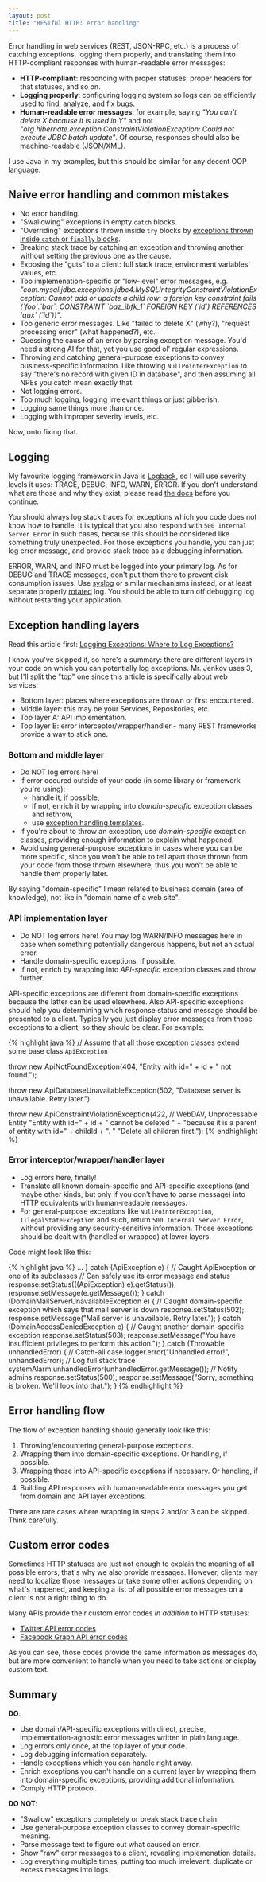 ```yaml
---
layout: post
title: "RESTful HTTP: error handling"
---
```


Error handling in web services (REST, JSON-RPC, etc.) is a process of catching exceptions, logging them properly, and translating them into HTTP-compliant responses with human-readable error messages:

- **HTTP-compliant**: responding with proper statuses, proper headers for that statuses, and so on.
- **Logging properly**: configuring logging system so logs can be efficiently used to find, analyze, and fix bugs.
- **Human-readable error messages**: for example, saying *"You can't delete X bacause it is used in Y"* and not *"org.hibernate.exception.ConstraintViolationException: Could not execute JDBC batch update"*. Of course, responses should also be machine-readable (JSON/XML).

I use Java in my examples, but this should be similar for any decent OOP language.

## Naive error handling and common mistakes

- No error handling.
- "Swallowing" exceptions in empty `catch` blocks.
- "Overriding" exceptions thrown inside `try` blocks by [exceptions thrown inside `catch` or `finally` blocks][fail-safe-handling].
- Breaking stack trace by catching an exception and throwing another without setting the previous one as the cause.
- Exposing the "guts" to a client: full stack trace, environment variables' values, etc.
- Too implemenation-specific or "low-level" error messages, e.g. *"com.mysql.jdbc.exceptions.jdbc4.MySQLIntegrityConstraintViolationException: Cannot add or update a child row: a foreign key constraint fails (\`foo\`.\`bar\`, CONSTRAINT \`baz_ibfk_1\` FOREIGN KEY (\`id\`) REFERENCES \`qux\` (\`id\`))"*.
- Too generic error messages. Like "failed to delete X" (why?), "request processing error" (what happened?), etc.
- Guessing the cause of an error by parsing exception message. You'd need a strong AI for that, yet you use good ol' regular expressions.
- Throwing and catching general-purpose exceptions to convey business-specific information. Like throwing `NullPointerException` to say "there's no record with given ID in database", and then assuming all NPEs you catch mean exactly that.
- Not logging errors.
- Too much logging, logging irrelevant things or just gibberish.
- Logging same things more than once.
- Logging with improper severity levels, etc.

[fail-safe-handling]: http://tutorials.jenkov.com/java-exception-handling/fail-safe-exception-handling.html

Now, onto fixing that.

## Logging

My favourite logging framework in Java is [Logback](http://logback.qos.ch/), so I will use severity levels it uses: TRACE, DEBUG, INFO, WARN, ERROR. If you don't understand what are those and why they exist, please read [the docs][logback-levels] before you continue.

You should always log stack traces for exceptions which you code does not know how to handle. It is typical that you also respond with `500 Internal Server Error` in such cases, because this should be considered like something truly unexpected. For those exceptions you handle, you can just log error message, and provide stack trace as a debugging information.

ERROR, WARN, and INFO must be logged into your primary log. As for DEBUG and TRACE messages, don't put them there to prevent disk consumption issues. Use [syslog][] or similar mechanisms instead, or at least separate properly [rotated][log-rotation] log. You should be able to turn off debugging log without restarting your application.

[logback-levels]: http://logback.qos.ch/manual/architecture.html#effectiveLevel
[syslog]: http://en.wikipedia.org/wiki/Syslog
[log-rotation]: http://en.wikipedia.org/wiki/Log_rotation

## Exception handling layers

Read this article first: [Logging Exceptions: Where to Log Exceptions?][log-layers]

I know you've skipped it, so here's a summary: there are different layers in your code on which you can potentially log exceptions. Mr. Jenkov uses 3, but I'll split the "top" one since this article is specifically about web services:

- Bottom layer: places where exceptions are thrown or first encountered.
- Middle layer: this may be your Services, Repositories, etc.
- Top layer A: API implementation.
- Top layer B: error interceptor/wrapper/handler - many REST frameworks provide a way to stick one.

[log-layers]: http://tutorials.jenkov.com/java-exception-handling/logging-where-to-log-exceptions.html

### Bottom and middle layer

- Do NOT log errors here!
- If error occured outside of your code (in some library or framework you're using):
    - handle it, if possible,
    - if not, enrich it by wrapping into *domain-specific* exception classes and rethrow,
    - use [exception handling templates][handling-templates].
- If you're about to throw an exception, use *domain-specific* exception classes, providing enough information to explain what happened.
- Avoid using general-purpose exceptions in cases where you can be more specific, since you won't be able to tell apart those thrown from your code from those thrown elsewhere, thus you won't be able to handle them properly later.

By saying "domain-specific" I mean related to business domain (area of knowledge), not like in "domain name of a web site".

[handling-templates]: http://tutorials.jenkov.com/java-exception-handling/exception-handling-templates.html

### API implementation layer

- Do NOT log errors here! You may log WARN/INFO messages here in case when something potentially dangerous happens, but not an actual error.
- Handle domain-specific exceptions, if possible.
- If not, enrich by wrapping into *API-specific* exception classes and throw further.

API-specific exceptions are different from domain-specific exceptions because the latter can be used elsewhere. Also API-specific exceptions should help you determining which response status and message should be presented to a client. Typically you just display error messages from those exceptions to a client, so they should be clear. For example:

{% highlight java %}
// Assume that all those exception classes extend some base class `ApiException`

throw new ApiNotFoundException(404, "Entity with id=" + id + " not found.");

throw new ApiDatabaseUnavailableException(502, "Database server is unavailable. Retry later.")

throw new ApiConstraintViolationException(422, // WebDAV, Unprocessable Entity
    "Entity with id=" + id + " cannot be deleted " +
    "because it is a parent of entity with id=" + childId + ". "
    "Delete all children first.");
{% endhighlight %}

### Error interceptor/wrapper/handler layer

- Log errors here, finally!
- Translate all known domain-specific and API-specific exceptions (and maybe other kinds, but only if you don't have to parse message) into HTTP equivalents with human-readable messages.
- For general-purpose exceptions like `NullPointerException`, `IllegalStateException` and such, return `500 Internal Server Error`, without providing any security-sensitive information. Those exceptions should be dealt with (handled or wrapped) at lower layers.

Code might look like this:

{% highlight java %}
...
} catch (ApiException e) {
    // Caught ApiException or one of its subclasses
    // Can safely use its error message and status
    response.setStatus(((ApiException) e).getStatus());
    response.setMessage(e.getMessage());
} catch (DomainMailServerUnavailableException e) {
    // Caught domain-specific exception which says that mail server is down
    response.setStatus(502);
    response.setMessage("Mail server is unavailable. Retry later.");
} catch (DomainAccessDeniedException e) {
    // Caught another domain-specific exception
    response.setStatus(503);
    response.setMessage("You have insufficient privileges to perform this action.");
} catch (Throwable unhandledError) {
    // Catch-all case
    logger.error("Unhandled error!", unhandledError); // Log full stack trace
    systemAlarm.unhandledError(unhandledError.getMessage()); // Notify admins
    response.setStatus(500);
    response.setMessage("Sorry, something is broken. We'll look into that.");
}
{% endhighlight %}

## Error handling flow

The flow of exception handling should generally look like this:

1. Throwing/encountering general-purpose exceptions.
2. Wrapping them into domain-specific exceptions. Or handling, if possible.
3. Wrapping those into API-specific exceptions if necessary. Or handling, if possible.
4. Building API responses with human-readable error messages you get from domain and API layer exceptions.

There are rare cases where wrapping in steps 2 and/or 3 can be skipped. Think carefully.

## Custom error codes

Sometimes HTTP statuses are just not enough to explain the meaning of all possible errors, that's why we also provide messages. However, clients may need to localize those messages or take some other actions depending on what's happened, and keeping a list of all possible error messages on a client is not a right thing to do.

Many APIs provide their custom error codes *in addition* to HTTP statuses:

- [Twitter API error codes](https://dev.twitter.com/overview/api/response-codes)
- [Facebook Graph API error codes](https://developers.facebook.com/docs/graph-api/using-graph-api/v2.2#errors)

As you can see, those codes provide the same information as messages do, but are more convenient to handle when you need to take actions or display custom text.

## Summary

**DO**:

- Use domain/API-specific exceptions with direct, precise, implementation-agnostic error messages written in plain language.
- Log errors only once, at the top layer of your code.
- Log debugging information separately.
- Handle exceptions which you can handle right away.
- Enrich exceptions you can't handle on a current layer by wrapping them into domain-specific exceptions, providing additional information.
- Comply HTTP protocol.

**DO NOT**:

- "Swallow" exceptions completely or break stack trace chain.
- Use general-purpose exception classes to convey domain-specific meaning.
- Parse message text to figure out what caused an error.
- Show "raw" error messages to a client, revealing implemenation details.
- Log everything multiple times, putting too much irrelevant, duplicate or excess messages into logs.
